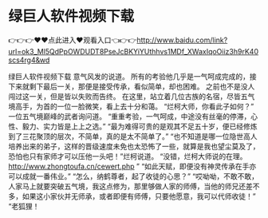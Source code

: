 # 绿巨人软件视频下载

👉👉👉♥♥点此进入♥观看入口👈👉👉http://www.baidu.com/link?url=ok3_Ml5QdPpOWDUDT8PseJcBKYiYUthhvs1MDf_XWaxIqoOiiz3h9rK40scs4rg4&wd

绿巨人软件视频下载
意气风发的说道。
    所有的考验他几乎是一气呵成完成的，接下来就剩下最后一关，那便是接受传承，看似简单，却也困难。
    之前也不是没人闯过这一关，但是皆以失败而告终。
    在这里，站立着几位古族的名宿，尽皆五气境高手，为首的一位一脸微笑，看上去十分和蔼。
    “烂柯大师，你看此子如何？”
    一位五气境巅峰的武者询问道。
    “重重考验，一气呵成，中途没有丝毫的停滞，心性、毅力、实力皆是上上之选。”
    “最为难得可贵的是观其不足五十岁，便已经修炼到了三花聚顶的层次，不简单，真的是太不简单了。”
    “也不知道是哪一位隐世高人培养出来的弟子，这样的晋级速度未免也太恐怖了一些，就算是我也望尘莫及了，恐怕也只有家师才可以压他一头吧！”烂柯说道。
    “没错，烂柯大师说的在理。
    http://www.zhongtoufa.cn/cewert.php
    ”
    “如此天赋，即便没有神灵传承在手亦可以成就一番伟业。”
    “怎么，纳鹤尊者，起了收徒的心思？”
    “哎呦呦，不敢不敢，人家马上就要突破五气境，我这点修为，那里够做人家的师傅，当他的师兄还差不多，如果这小家伙并无师承，或者即便有师傅，只要他愿意，我可以代师收徒！”
    “老狐狸！
